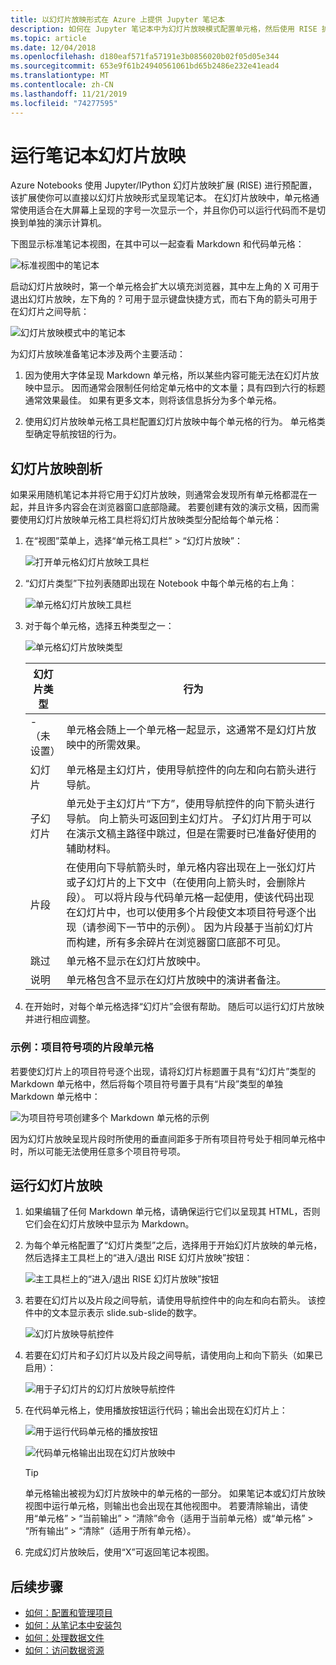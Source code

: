 ```yaml
---
title: 以幻灯片放映形式在 Azure 上提供 Jupyter 笔记本
description: 如何在 Jupyter 笔记本中为幻灯片放映模式配置单元格，然后使用 RISE 扩展呈现幻灯片放映。
ms.topic: article
ms.date: 12/04/2018
ms.openlocfilehash: d180eaf571fa57191e3b0856020b02f05d05e344
ms.sourcegitcommit: 653e9f61b24940561061bd65b2486e232e41ead4
ms.translationtype: MT
ms.contentlocale: zh-CN
ms.lasthandoff: 11/21/2019
ms.locfileid: "74277595"
---
```

# <a name="run-a-notebook-slideshow"></a>运行笔记本幻灯片放映

Azure Notebooks 使用 Jupyter/IPython 幻灯片放映扩展 (RISE) 进行预配置，该扩展使你可以直接以幻灯片放映形式呈现笔记本。 在幻灯片放映中，单元格通常使用适合在大屏幕上呈现的字号一次显示一个，并且你仍可以运行代码而不是切换到单独的演示计算机。

下图显示标准笔记本视图，在其中可以一起查看 Markdown 和代码单元格：

![标准视图中的笔记本](media/slideshow/slideshow-notebook-view.png)

启动幻灯片放映时，第一个单元格会扩大以填充浏览器，其中左上角的 X 可用于退出幻灯片放映，左下角的 ? 可用于显示键盘快捷方式，而右下角的箭头可用于在幻灯片之间导航：

![幻灯片放映模式中的笔记本](media/slideshow/slideshow-slide-view.png)

为幻灯片放映准备笔记本涉及两个主要活动：

1. 因为使用大字体呈现 Markdown 单元格，所以某些内容可能无法在幻灯片放映中显示。 因而通常会限制任何给定单元格中的文本量；具有四到六行的标题通常效果最佳。 如果有更多文本，则将该信息拆分为多个单元格。

2. 使用幻灯片放映单元格工具栏配置幻灯片放映中每个单元格的行为。 单元格类型确定导航按钮的行为。

## <a name="the-anatomy-of-a-slideshow"></a>幻灯片放映剖析

如果采用随机笔记本并将它用于幻灯片放映，则通常会发现所有单元格都混在一起，并且许多内容会在浏览器窗口底部隐藏。 若要创建有效的演示文稿，因而需要使用幻灯片放映单元格工具栏将幻灯片放映类型分配给每个单元格：

1. 在“视图”菜单上，选择“单元格工具栏” > “幻灯片放映”：

    ![打开单元格幻灯片放映工具栏](media/slideshow/slideshow-view-cell-toolbar.png)

1. “幻灯片类型”下拉列表随即出现在 Notebook 中每个单元格的右上角：

    ![单元格幻灯片放映工具栏](media/slideshow/slideshow-cell-toolbar.png)

1. 对于每个单元格，选择五种类型之一：

    ![单元格幻灯片放映类型](media/slideshow/slideshow-cell-slide-types.png)

    | 幻灯片类型 | 行为 |
    | --- | --- |
    | -（未设置） | 单元格会随上一个单元格一起显示，这通常不是幻灯片放映中的所需效果。 |
    | 幻灯片 | 单元格是主幻灯片，使用导航控件的向左和向右箭头进行导航。 |
    | 子幻灯片 | 单元处于主幻灯片“下方”，使用导航控件的向下箭头进行导航。 向上箭头可返回到主幻灯片。 子幻灯片用于可以在演示文稿主路径中跳过，但是在需要时已准备好使用的辅助材料。 |
    | 片段 | 在使用向下导航箭头时，单元格内容出现在上一张幻灯片或子幻灯片的上下文中（在使用向上箭头时，会删除片段）。 可以将片段与代码单元格一起使用，使该代码出现在幻灯片中，也可以使用多个片段使文本项目符号逐个出现（请参阅下一节中的示例）。 因为片段基于当前幻灯片而构建，所有多余碎片在浏览器窗口底部不可见。 |
    | 跳过 | 单元格不显示在幻灯片放映中。 |
    | 说明 | 单元格包含不显示在幻灯片放映中的演讲者备注。 |

1. 在开始时，对每个单元格选择“幻灯片”会很有帮助。 随后可以运行幻灯片放映并进行相应调整。

### <a name="example-fragment-cells-for-bullet-items"></a>示例：项目符号项的片段单元格

若要使幻灯片上的项目符号逐个出现，请将幻灯片标题置于具有“幻灯片”类型的 Markdown 单元格中，然后将每个项目符号置于具有“片段”类型的单独 Markdown 单元格中：

![为项目符号项创建多个 Markdown 单元格的示例](media/slideshow/slideshow-fragments.png)

因为幻灯片放映呈现片段时所使用的垂直间距多于所有项目符号处于相同单元格中时，所以可能无法使用任意多个项目符号项。

## <a name="run-the-slideshow"></a>运行幻灯片放映

1. 如果编辑了任何 Markdown 单元格，请确保运行它们以呈现其 HTML，否则它们会在幻灯片放映中显示为 Markdown。

1. 为每个单元格配置了“幻灯片类型”之后，选择用于开始幻灯片放映的单元格，然后选择主工具栏上的“进入/退出 RISE 幻灯片放映”按钮：

    ![主工具栏上的“进入/退出 RISE 幻灯片放映”按钮](media/slideshow/slideshow-start.png)

1. 若要在幻灯片以及片段之间导航，请使用导航控件中的向左和向右箭头。 该控件中的文本显示表示 slide.sub-slide的数字。

    ![幻灯片放映导航控件](media/slideshow/slideshow-navigation-control.png)

1. 若要在幻灯片和子幻灯片以及片段之间导航，请使用向上和向下箭头（如果已启用）：

    ![用于子幻灯片的幻灯片放映导航控件](media/slideshow/slideshow-navigation-control-subslide.png)

1. 在代码单元格上，使用播放按钮运行代码；输出会出现在幻灯片上：

    ![用于运行代码单元格的播放按钮](media/slideshow/slideshow-run-code-cell.png)

    ![代码单元格输出出现在幻灯片放映中](media/slideshow/slideshow-run-code-cell-output.png)

    > [!Tip]
    > 单元格输出被视为幻灯片放映中的单元格的一部分。 如果笔记本或幻灯片放映视图中运行单元格，则输出也会出现在其他视图中。 若要清除输出，请使用“单元格” > “当前输出” > “清除”命令（适用于当前单元格）或“单元格” > “所有输出” > “清除”（适用于所有单元格）。

1. 完成幻灯片放映后，使用“X”可返回笔记本视图。

## <a name="next-steps"></a>后续步骤

- [如何：配置和管理项目](configure-manage-azure-notebooks-projects.md)
- [如何：从笔记本中安装包](install-packages-jupyter-notebook.md)
- [如何：处理数据文件](work-with-project-data-files.md)
- [如何：访问数据资源](access-data-resources-jupyter-notebooks.md)
